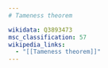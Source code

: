 ```yaml
---
# Tameness theorem

wikidata: Q3893473
msc_classification: 57
wikipedia_links:
  - "[[Tameness theorem]]"
---
```


